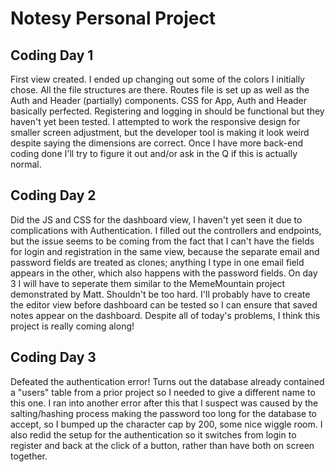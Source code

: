 # Notesy Personal Project

## Coding Day 1
First view created. I ended up changing out some of the colors I initially chose. All the file structures are there. Routes file is set up as well as the Auth and Header (partially) components. CSS for App, Auth and Header basically perfected. Registering and logging in should be functional but they haven't yet been tested. I attempted to work the responsive design for smaller screen adjustment, but the developer tool is making it look weird despite saying the dimensions are correct. Once I have more back-end coding done I'll try to figure it out and/or ask in the Q if this is actually normal.

## Coding Day 2
Did the JS and CSS for the dashboard view, I haven't yet seen it due to complications with Authentication. I filled out the controllers and endpoints, but the issue seems to be coming from the fact that I can't have the fields for login and registration in the same view, because the separate email and password fields are treated as clones; anything I type in one email field appears in the other, which also happens with the password fields. On day 3 I will have to seperate them similar to the MemeMountain project demonstrated by Matt. Shouldn't be too hard. I'll probably have to create the editor view before dashboard can be tested so I can ensure that saved notes appear on the dashboard. Despite all of today's problems, I think this project is really coming along!

## Coding Day 3
Defeated the authentication error! Turns out the database already contained a "users" table from a prior project so I needed to give a different name to this one. I ran into another error after this that I suspect was caused by the salting/hashing process making the password too long for the database to accept, so I bumped up the character cap by 200, some nice wiggle room. I also redid the setup for the authentication so it switches from login to register and back at the click of a button, rather than have both on screen together.